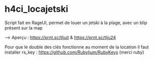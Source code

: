 # h4ci_locajetski

Script fait en RageUI, permet de louer un jetski à la plage, avec un blip présent sur la map

--> Aperçu : https://prnt.sc/tljuit & https://prnt.sc/tlju24

Pour que le double des clés fonctionne au moment de la location il faut installer rs_key : https://github.com/Rubylium/RubyKeys (merci ruby)
